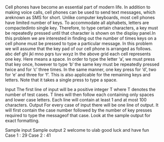 Cell phones have become an essential part of modern life. In addition to making voice calls, cell phones can be used to send text messages, which areknown as SMS for short. Unlike computer keyboards, most cell phones have limited number of keys. To accommodate all alphabets, letters are compactedinto single key. Therefore, to type certain characters, a key must be repeatedly pressed until that character is shown on the display panel.In this problem we are interested in finding out the number of times keys on a cell phone must be pressed to type a particular message.
In this problem we will assume that the key pad of our cell phone is arranged as follows.
abc def
ghi jkl mno
pqrs tuv wxyz
<SP>
In the above grid each cell represents one key. Here <SP> means a space. In order to type the letter ‘a’, we must press that key once, however to type ‘b’ the same key must be repeatedly pressed twice and for ‘c’ three times. In the same manner, one key press for ‘d’, two for ‘e’ and three for ‘f’. This is also applicable for the remaining keys and letters. Note that it takes a single press to type a space.

Input
The first line of input will be a positive integer T where T denotes the number of test cases. T lines will then follow each containing only spaces and lower case letters. 
Each line will contain at least 1 and at most 100 characters.
Output
For every case of input there will be one line of output. It will first contain the case number followed by the number of key presses required to type the messageof that case.
Look at the sample output for exact formatting.

Sample input Sample output
2
welcome to ulab
good luck and have fun
Case 1 : 29
Case 2 : 41
